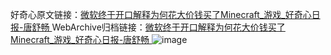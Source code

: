 好奇心原文链接：[微软终于开口解释为何花大价钱买了Minecraft_游戏_好奇心日报-唐舒畅 ](https://www.qdaily.com/articles/9154.html)
WebArchive归档链接：[微软终于开口解释为何花大价钱买了Minecraft_游戏_好奇心日报-唐舒畅 ](http://web.archive.org/web/20160501180146/http://www.qdaily.com/articles/9154.html)
![image](http://ww3.sinaimg.cn/large/007d5XDply1g3ve8107q9j30u02z2b29)